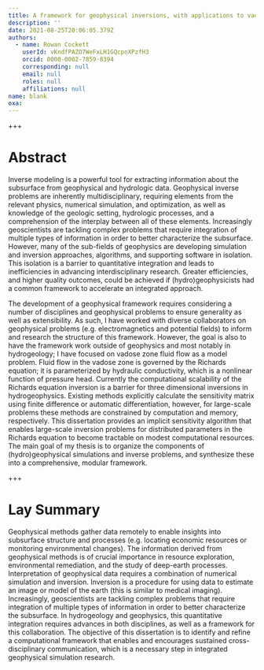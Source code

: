 ```yaml
---
title: A framework for geophysical inversions, with applications to vadose zone parameter estimation
description: ''
date: 2021-08-25T20:06:05.379Z
authors:
  - name: Rowan Cockett
    userId: vKndfPAZO7WeFxLH1GQcpnXPzfH3
    orcid: 0000-0002-7859-8394
    corresponding: null
    email: null
    roles: null
    affiliations: null
name: blank
oxa:
---
```


+++

# Abstract

Inverse modeling is a powerful tool for extracting information about the subsurface from geophysical and hydrologic data. Geophysical inverse problems are inherently multidisciplinary, requiring elements from the relevant physics, numerical simulation, and optimization, as well as knowledge of the geologic setting, hydrologic processes, and a comprehension of the interplay between all of these elements. Increasingly geoscientists are tackling complex problems that require integration of multiple types of information in order to better characterize the subsurface. However, many of the sub-fields of geophysics are developing simulation and inversion approaches, algorithms, and supporting software in isolation. This isolation is a barrier to quantitative integration and leads to inefficiencies in advancing interdisciplinary research. Greater efficiencies, and higher quality outcomes, could be achieved if (hydro)geophysicists had a common framework to accelerate an integrated approach.

The development of a geophysical framework requires considering a number of disciplines and geophysical problems to ensure generality as well as extensibility. As such, I have worked with diverse collaborators on geophysical problems (e.g. electromagnetics and potential fields) to inform and research the structure of this framework. However, the goal is also to have the framework work outside of geophysics and most notably in hydrogeology; I have focused on vadose zone fluid flow as a model problem. Fluid flow in the vadose zone is governed by the Richards equation; it is parameterized by hydraulic conductivity, which is a nonlinear function of pressure head. Currently the computational scalability of the Richards equation inversion is a barrier for three dimensional inversions in hydrogeophysics. Existing methods explicitly calculate the sensitivity matrix using finite difference or automatic differentiation, however, for large-scale problems these methods are constrained by computation and memory, respectively. This dissertation provides an implicit sensitivity algorithm that enables large-scale inversion problems for distributed parameters in the Richards equation to become tractable on modest computational resources. The main goal of my thesis is to organize the components of (hydro)geophysical simulations and inverse problems, and synthesize these into a comprehensive, modular framework.

+++

# Lay Summary

Geophysical methods gather data remotely to enable insights into subsurface structure and processes (e.g. locating economic resources or monitoring environmental changes). The information derived from geophysical methods is of crucial importance in resource exploration, environmental remediation, and the study of deep-earth processes. Interpretation of geophysical data requires a combination of numerical simulation and inversion. Inversion is a procedure for using data to estimate an image or model of the earth (this is similar to medical imaging). Increasingly, geoscientists are tackling complex problems that require integration of multiple types of information in order to better characterize the subsurface. In hydrogeology and geophysics, this quantitative integration requires advances in both disciplines, as well as a framework for this collaboration. The objective of this dissertation is to identify and refine a computational framework that enables and encourages sustained cross-disciplinary communication, which is a necessary step in integrated geophysical simulation research.
